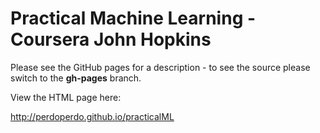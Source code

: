 # Practical Machine Learning - Coursera John Hopkins

Please see the GitHub pages for a description - to see the source please switch to the **gh-pages** branch.

View the HTML page here:

http://perdoperdo.github.io/practicalML
